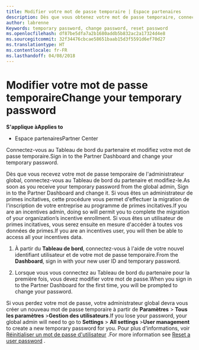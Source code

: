 ```yaml
---
title: Modifier votre mot de passe temporaire | Espace partenaires
description: Dès que vous obtenez votre mot de passe temporaire, connectez-vous à l'Espace partenaires et modifiez-le.
author: labrenne
Keywords: temporary password, change password, reset password
ms.openlocfilehash: df87be5dfa7a2b1680addb5b832ac2a17324d4e8
ms.sourcegitcommit: 32f34476cbcae58651baab15d3f5591d6ef70d27
ms.translationtype: HT
ms.contentlocale: fr-FR
ms.lasthandoff: 04/08/2018
---
```

# <a name="change-your-temporary-password"></a><span data-ttu-id="71326-103">Modifier votre mot de passe temporaire</span><span class="sxs-lookup"><span data-stu-id="71326-103">Change your temporary password</span></span>

**<span data-ttu-id="71326-104">S'applique à</span><span class="sxs-lookup"><span data-stu-id="71326-104">Applies to</span></span>**

-  <span data-ttu-id="71326-105">Espace partenaires</span><span class="sxs-lookup"><span data-stu-id="71326-105">Partner Center</span></span>

<span data-ttu-id="71326-106">Connectez-vous au Tableau de bord du partenaire et modifiez votre mot de passe temporaire.</span><span class="sxs-lookup"><span data-stu-id="71326-106">Sign in to the Partner Dashboard and change your temporary password.</span></span>

<span data-ttu-id="71326-107">Dès que vous recevez votre mot de passe temporaire de l'administrateur global, connectez-vous au Tableau de bord du partenaire et modifiez-le.</span><span class="sxs-lookup"><span data-stu-id="71326-107">As soon as you receive your temporary password from the global admin, Sign in to the Partner Dashboard and change it.</span></span> <span data-ttu-id="71326-108">Si vous êtes un administrateur de primes incitatives, cette procédure vous permet d'effectuer la migration de l'inscription de votre entreprise au programme de primes incitatives.</span><span class="sxs-lookup"><span data-stu-id="71326-108">If you are an incentives admin, doing so will permit you to complete the migration of your organization’s incentive enrollment.</span></span> <span data-ttu-id="71326-109">Si vous êtes un utilisateur de primes incitatives, vous serez ensuite en mesure d'accéder à toutes vos données de primes.</span><span class="sxs-lookup"><span data-stu-id="71326-109">If you are an incentives user, you will then be able to access all your incentives data.</span></span>

1.  <span data-ttu-id="71326-110">À partir du **Tableau de bord**, connectez-vous à l'aide de votre nouvel identifiant utilisateur et de votre mot de passe temporaire.</span><span class="sxs-lookup"><span data-stu-id="71326-110">From the **Dashboard**, sign in with your new user ID and temporary password.</span></span>

2.  <span data-ttu-id="71326-111">Lorsque vous vous connectez au Tableau de bord du partenaire pour la première fois, vous devez modifier votre mot de passe.</span><span class="sxs-lookup"><span data-stu-id="71326-111">When you sign in to the Partner Dashboard for the first time, you will be prompted to change your password.</span></span>

<span data-ttu-id="71326-112">Si vous perdez votre mot de passe, votre administrateur global devra vous créer un nouveau mot de passe temporaire à partir de **Paramètres** > **Tous les paramètres** >**Gestion des utilisateurs**.</span><span class="sxs-lookup"><span data-stu-id="71326-112">If you lose your password, your global admin will need to go to  **Settings** > **All settings** >**User management** to create a new temporary password for you.</span></span>
<span data-ttu-id="71326-113">Pour plus d'informations, voir [Réinitialiser un mot de passe d'utilisateur](reset-a-user-password.md) .</span><span class="sxs-lookup"><span data-stu-id="71326-113">For more information see [Reset a user password](reset-a-user-password.md) .</span></span>


 

 



